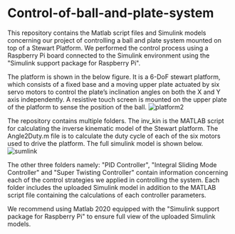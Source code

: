 # Control-of-ball-and-plate-system
This repository contains the Matlab script files and Simulink models concerning our project of controlling a ball and plate system mounted on top of a Stewart Platform. We performed the control process using a Raspberry Pi board connected to the Simulink environment using the "Simulink support package for Raspberry Pi".

The platform is shown in the below figure. It is a 6-DoF stewart platform, which consists of a fixed base and a moving upper plate actuated by six servo motors to control the plate’s inclination angles on both the X and Y axis independently.  A resistive touch screen is mounted on the upper plate of the platform to sense the position of the ball.
![platform2](https://github.com/Ali-Alabbas/Ball-and-plate-Balancing/assets/127343500/526c6ab2-5e6f-408d-a69a-713cd6e4317e)


The repository contains multiple folders. The inv_kin is the MATLAB script  for calculating the inverse kinematic model of the Stewart platform. The Angle2Duty.m file is to calculate the duty cycle of each of the six motors used to drive the platform.
The full simulink model is shown below.
![sumlink](https://github.com/Ali-Alabbas/Ball-and-plate-Balancing/assets/127343500/b3de0401-2a7b-4430-b898-b68a909b6701)

The other three folders namely: "PID Controller", "Integral Sliding Mode Controller" and "Super Twisting Controller" contain information concerning each of the control strategies we applied in controlling the system. Each folder includes the uploaded Simulink model in addition to the MATLAB script file containing the calculations of each controller parameters.

We recommend using Matlab 2020 equipped with the "Simulink support package for Raspberry Pi" to ensure full view of the uploaded Simulink models. 
